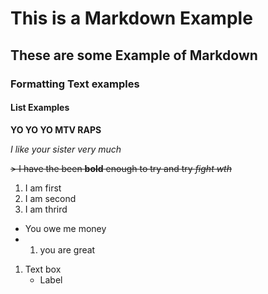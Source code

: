 # This is a Markdown Example

## These are some Example of Markdown

### Formatting Text examples

#### List Examples

**YO YO YO MTV RAPS**

*_I like your sister very much_*

~~> I have the been **bold** enough to try and try _fight wth_~~

1. I am first 
2. I am second
3. I am thrird

- You owe me money
-   1.  you are great
1. Text box
    - Label 
     

